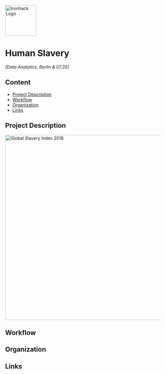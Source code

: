 <img src="https://bit.ly/2VnXWr2" alt="Ironhack Logo" width="100"/>

# Human Slavery


*[Data Analytics, Berlin & 07.20]*

## Content
- [Project Description](#project-description)
- [Workflow](#workflow)
- [Organization](#organization)
- [Links](#links)


## Project Description
<img src="https://preview.redd.it/ad5srjbso8q11.jpg?width=960&crop=smart&auto=webp&s=d69d84972365233e2f918ecc4e5d11eba3f48a97" alt="Global Slavery Index 2018" width="600"/>

## Workflow


## Organization


## Links 
  
